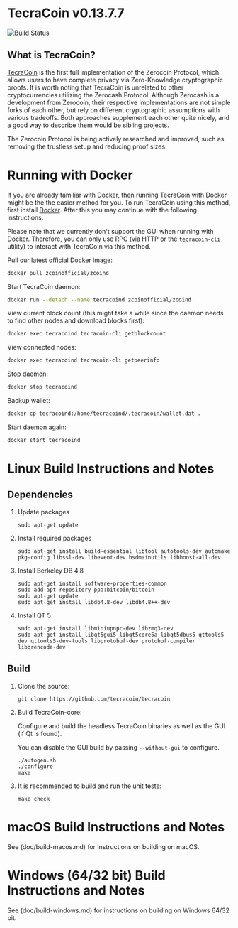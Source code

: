 TecraCoin v0.13.7.7
===============

[![Build Status](https://travis-ci.com/zcoinofficial/zcoin.svg?branch=CI)](https://travis-ci.com/tecracoinofficial/tecracoin)

What is TecraCoin?
--------------

[TecraCoin](https://tecracoin.io) is the first full implementation of the Zerocoin Protocol, which allows users to have complete privacy via Zero-Knowledge cryptographic proofs. It is worth noting that TecraCoin is unrelated to other cryptocurrencies utilizing the Zerocash Protocol. Although Zerocash is a development from Zerocoin, their respective implementations are not simple forks of each other, but rely on different cryptographic assumptions with various tradeoffs. Both approaches supplement each other quite nicely, and a good way to describe them would be sibling projects.

The Zerocoin Protocol is being actively researched and improved, such as removing the trustless setup and reducing proof sizes.

Running with Docker
===================

If you are already familiar with Docker, then running TecraCoin with Docker might be the the easier method for you. To run TecraCoin using this method, first install [Docker](https://store.docker.com/search?type=edition&offering=community). After this you may
continue with the following instructions.

Please note that we currently don't support the GUI when running with Docker. Therefore, you can only use RPC (via HTTP or the `tecracoin-cli` utility) to interact with TecraCoin via this method.

Pull our latest official Docker image:

```sh
docker pull zcoinofficial/zcoind
```

Start TecraCoin daemon:

```sh
docker run --detach --name tecracoind zcoinofficial/zcoind
```

View current block count (this might take a while since the daemon needs to find other nodes and download blocks first):

```sh
docker exec tecracoind tecracoin-cli getblockcount
```

View connected nodes:

```sh
docker exec tecracoind tecracoin-cli getpeerinfo
```

Stop daemon:

```sh
docker stop tecracoind
```

Backup wallet:

```sh
docker cp tecracoind:/home/tecracoind/.tecracoin/wallet.dat .
```

Start daemon again:

```sh
docker start tecracoind
```

Linux Build Instructions and Notes
==================================

Dependencies
----------------------
1.  Update packages

        sudo apt-get update

2.  Install required packages

        sudo apt-get install build-essential libtool autotools-dev automake pkg-config libssl-dev libevent-dev bsdmainutils libboost-all-dev

3.  Install Berkeley DB 4.8

        sudo apt-get install software-properties-common
        sudo add-apt-repository ppa:bitcoin/bitcoin
        sudo apt-get update
        sudo apt-get install libdb4.8-dev libdb4.8++-dev

4.  Install QT 5

        sudo apt-get install libminiupnpc-dev libzmq3-dev
        sudo apt-get install libqt5gui5 libqt5core5a libqt5dbus5 qttools5-dev qttools5-dev-tools libprotobuf-dev protobuf-compiler libqrencode-dev

Build
----------------------
1.  Clone the source:

        git clone https://github.com/tecracoin/tecracoin

2.  Build TecraCoin-core:

    Configure and build the headless TecraCoin binaries as well as the GUI (if Qt is found).

    You can disable the GUI build by passing `--without-gui` to configure.
        
        ./autogen.sh
        ./configure
        make

3.  It is recommended to build and run the unit tests:

        make check


macOS Build Instructions and Notes
=====================================
See (doc/build-macos.md) for instructions on building on macOS.



Windows (64/32 bit) Build Instructions and Notes
=====================================
See (doc/build-windows.md) for instructions on building on Windows 64/32 bit.
